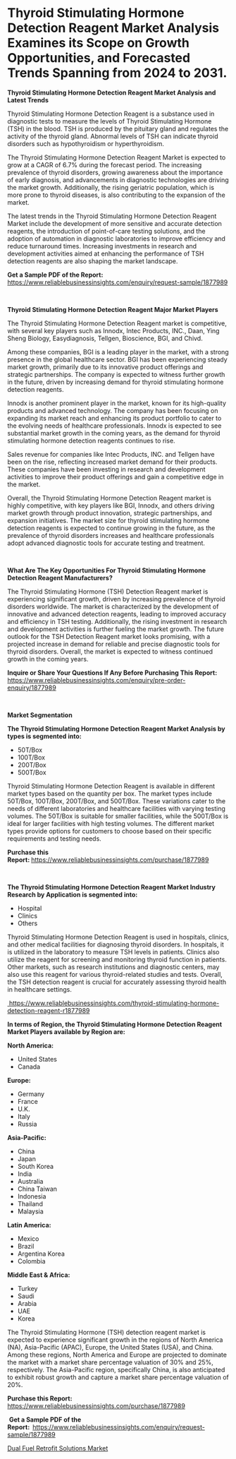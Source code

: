 <p><h1>Thyroid Stimulating Hormone Detection Reagent Market Analysis Examines its Scope on Growth Opportunities, and Forecasted Trends Spanning from 2024 to 2031.</h1></p><p><strong>Thyroid Stimulating Hormone Detection Reagent Market Analysis and Latest Trends</strong></p>
<p><p>Thyroid Stimulating Hormone Detection Reagent is a substance used in diagnostic tests to measure the levels of Thyroid Stimulating Hormone (TSH) in the blood. TSH is produced by the pituitary gland and regulates the activity of the thyroid gland. Abnormal levels of TSH can indicate thyroid disorders such as hypothyroidism or hyperthyroidism.</p><p>The Thyroid Stimulating Hormone Detection Reagent Market is expected to grow at a CAGR of 6.7% during the forecast period. The increasing prevalence of thyroid disorders, growing awareness about the importance of early diagnosis, and advancements in diagnostic technologies are driving the market growth. Additionally, the rising geriatric population, which is more prone to thyroid diseases, is also contributing to the expansion of the market.</p><p>The latest trends in the Thyroid Stimulating Hormone Detection Reagent Market include the development of more sensitive and accurate detection reagents, the introduction of point-of-care testing solutions, and the adoption of automation in diagnostic laboratories to improve efficiency and reduce turnaround times. Increasing investments in research and development activities aimed at enhancing the performance of TSH detection reagents are also shaping the market landscape.</p></p>
<p><strong>Get a Sample PDF of the Report:&nbsp;</strong> <a href="https://www.reliablebusinessinsights.com/enquiry/request-sample/1877989">https://www.reliablebusinessinsights.com/enquiry/request-sample/1877989</a></p>
<p>&nbsp;</p>
<p><strong>Thyroid Stimulating Hormone Detection Reagent Major Market Players</strong></p>
<p><p>The Thyroid Stimulating Hormone Detection Reagent market is competitive, with several key players such as Innodx, Intec Products, INC., Daan, Ying Sheng Biology, Easydiagnosis, Tellgen, Bioscience, BGI, and Chivd. </p><p>Among these companies, BGI is a leading player in the market, with a strong presence in the global healthcare sector. BGI has been experiencing steady market growth, primarily due to its innovative product offerings and strategic partnerships. The company is expected to witness further growth in the future, driven by increasing demand for thyroid stimulating hormone detection reagents.</p><p>Innodx is another prominent player in the market, known for its high-quality products and advanced technology. The company has been focusing on expanding its market reach and enhancing its product portfolio to cater to the evolving needs of healthcare professionals. Innodx is expected to see substantial market growth in the coming years, as the demand for thyroid stimulating hormone detection reagents continues to rise.</p><p>Sales revenue for companies like Intec Products, INC. and Tellgen have been on the rise, reflecting increased market demand for their products. These companies have been investing in research and development activities to improve their product offerings and gain a competitive edge in the market. </p><p>Overall, the Thyroid Stimulating Hormone Detection Reagent market is highly competitive, with key players like BGI, Innodx, and others driving market growth through product innovation, strategic partnerships, and expansion initiatives. The market size for thyroid stimulating hormone detection reagents is expected to continue growing in the future, as the prevalence of thyroid disorders increases and healthcare professionals adopt advanced diagnostic tools for accurate testing and treatment.</p></p>
<p>&nbsp;</p>
<p><strong>What Are The Key Opportunities For Thyroid Stimulating Hormone Detection Reagent Manufacturers?</strong></p>
<p><p>The Thyroid Stimulating Hormone (TSH) Detection Reagent market is experiencing significant growth, driven by increasing prevalence of thyroid disorders worldwide. The market is characterized by the development of innovative and advanced detection reagents, leading to improved accuracy and efficiency in TSH testing. Additionally, the rising investment in research and development activities is further fueling the market growth. The future outlook for the TSH Detection Reagent market looks promising, with a projected increase in demand for reliable and precise diagnostic tools for thyroid disorders. Overall, the market is expected to witness continued growth in the coming years.</p></p>
<p><strong>Inquire or Share Your Questions If Any Before Purchasing This Report:</strong> <a href="https://www.reliablebusinessinsights.com/enquiry/pre-order-enquiry/1877989">https://www.reliablebusinessinsights.com/enquiry/pre-order-enquiry/1877989</a></p>
<p>&nbsp;</p>
<p><strong>Market Segmentation</strong></p>
<p><strong>The Thyroid Stimulating Hormone Detection Reagent Market Analysis by types is segmented into:</strong></p>
<p><ul><li>50T/Box</li><li>100T/Box</li><li>200T/Box</li><li>500T/Box</li></ul></p>
<p><p>Thyroid Stimulating Hormone Detection Reagent is available in different market types based on the quantity per box. The market types include 50T/Box, 100T/Box, 200T/Box, and 500T/Box. These variations cater to the needs of different laboratories and healthcare facilities with varying testing volumes. The 50T/Box is suitable for smaller facilities, while the 500T/Box is ideal for larger facilities with high testing volumes. The different market types provide options for customers to choose based on their specific requirements and testing needs.</p></p>
<p><strong>Purchase this Report:&nbsp;</strong><a href="https://www.reliablebusinessinsights.com/purchase/1877989">https://www.reliablebusinessinsights.com/purchase/1877989</a></p>
<p>&nbsp;</p>
<p><strong>The Thyroid Stimulating Hormone Detection Reagent Market Industry Research by Application is segmented into:</strong></p>
<p><ul><li>Hospital</li><li>Clinics</li><li>Others</li></ul></p>
<p><p>Thyroid Stimulating Hormone Detection Reagent is used in hospitals, clinics, and other medical facilities for diagnosing thyroid disorders. In hospitals, it is utilized in the laboratory to measure TSH levels in patients. Clinics also utilize the reagent for screening and monitoring thyroid function in patients. Other markets, such as research institutions and diagnostic centers, may also use this reagent for various thyroid-related studies and tests. Overall, the TSH detection reagent is crucial for accurately assessing thyroid health in healthcare settings.</p></p>
<p><a href="https://www.reliablebusinessinsights.com/thyroid-stimulating-hormone-detection-reagent-r1877989">&nbsp;https://www.reliablebusinessinsights.com/thyroid-stimulating-hormone-detection-reagent-r1877989</a></p>
<p><strong>In terms of Region, the Thyroid Stimulating Hormone Detection Reagent Market Players available by Region are:</strong></p>
<p>
    <p> <strong> North America: </strong>
        <ul>
            <li>United States</li>
            <li>Canada</li>
        </ul>
        </p> 
    <p> <strong> Europe: </strong>
        <ul>
            <li>Germany</li>
            <li>France</li>
            <li>U.K.</li>
            <li>Italy</li>
            <li>Russia</li>
        </ul>
        </p> 
    <p> <strong> Asia-Pacific: </strong>
        <ul>
            <li>China</li>
            <li>Japan</li>
            <li>South Korea</li>
            <li>India</li>
            <li>Australia</li>
            <li>China Taiwan</li>
            <li>Indonesia</li>
            <li>Thailand</li>
            <li>Malaysia</li>
        </ul>
        </p> 
    <p> <strong> Latin America: </strong>
        <ul>
            <li>Mexico</li>
            <li>Brazil</li>
            <li>Argentina Korea</li>
            <li>Colombia</li>
        </ul>
        </p> 
    <p> <strong> Middle East & Africa: </strong>
        <ul>
            <li>Turkey</li>
            <li>Saudi</li>
            <li>Arabia</li>
            <li>UAE</li>
            <li>Korea</li>
        </ul>
    </p>
    </p>
<p><p>The Thyroid Stimulating Hormone (TSH) detection reagent market is expected to experience significant growth in the regions of North America (NA), Asia-Pacific (APAC), Europe, the United States (USA), and China. Among these regions, North America and Europe are projected to dominate the market with a market share percentage valuation of 30% and 25%, respectively. The Asia-Pacific region, specifically China, is also anticipated to exhibit robust growth and capture a market share percentage valuation of 20%.</p></p>
<p><strong>Purchase this Report: </strong><a href="https://www.reliablebusinessinsights.com/purchase/1877989">https://www.reliablebusinessinsights.com/purchase/1877989</a></p>
<p>&nbsp;<strong>Get a Sample PDF of the Report:&nbsp;&nbsp;</strong><a href="https://www.reliablebusinessinsights.com/enquiry/request-sample/1877989">https://www.reliablebusinessinsights.com/enquiry/request-sample/1877989</a></p>
<p><strong></strong></p>
<p><p><a href="https://medium.com/@janetchuaf36/an-in-depth-analysis-of-the-global-dual-fuel-retrofit-solutions-market-scope-and-its-rapid-growing-e399855c85b5">Dual Fuel Retrofit Solutions Market</a></p></p>